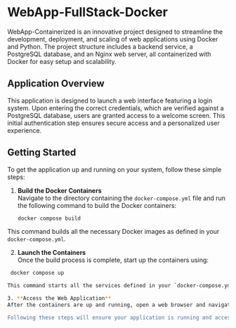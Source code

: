 # WebApp-FullStack-Docker

WebApp-Containerized is an innovative project designed to streamline the development, deployment, and scaling of web applications using Docker and Python. The project structure includes a backend service, a PostgreSQL database, and an Nginx web server, all containerized with Docker for easy setup and scalability.

## Application Overview

This application is designed to launch a web interface featuring a login system. Upon entering the correct credentials, which are verified against a PostgreSQL database, users are granted access to a welcome screen. This initial authentication step ensures secure access and a personalized user experience.

## Getting Started

To get the application up and running on your system, follow these simple steps:

1. **Build the Docker Containers**  
   Navigate to the directory containing the `docker-compose.yml` file and run the following command to build the Docker containers:
   ```bash
   docker compose build

This command builds all the necessary Docker images as defined in your `docker-compose.yml`.

2. **Launch the Containers**  
Once the build process is complete, start up the containers using:
  ```bash
   docker compose up

This command starts all the services defined in your `docker-compose.yml`, including the web application, database, and any other services your application depends on.

3. **Access the Web Application**  
After the containers are up and running, open a web browser and navigate to `http://localhost:80`. You should now be able to see the web application's login page. Enter the credentials to access the welcome screen, verifying that the application has been set up correctly and is connected to the PostgreSQL database.

Following these steps will ensure your application is running and accessible via your local machine.

